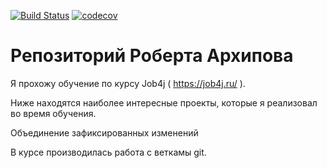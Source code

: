 [![Build Status](https://travis-ci.org/RobertArkhipov/job4j.svg?branch=master)](https://travis-ci.org/RobertArkhipov/job4j)
[![codecov](https://codecov.io/gh/RobertArkhipov/job4j/branch/master/graph/badge.svg)](https://codecov.io/gh/RobertArkhipov/job4j)
# Репозиторий Роберта Архипова

Я прохожу обучение по курсу Job4j ( https://job4j.ru/ ).

Ниже находятся наиболее интересные проекты, которые я реализовал во время обучения.

Объединение зафиксированных изменений

В курсе производилась работа с веткамы git.